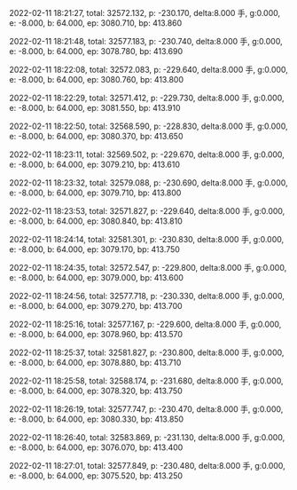 2022-02-11 18:21:27, total: 32572.132, p: -230.170, delta:8.000 手, g:0.000, e: -8.000, b: 64.000, ep: 3080.710, bp: 413.860

2022-02-11 18:21:48, total: 32577.183, p: -230.740, delta:8.000 手, g:0.000, e: -8.000, b: 64.000, ep: 3078.780, bp: 413.690

2022-02-11 18:22:08, total: 32572.083, p: -229.640, delta:8.000 手, g:0.000, e: -8.000, b: 64.000, ep: 3080.760, bp: 413.800

2022-02-11 18:22:29, total: 32571.412, p: -229.730, delta:8.000 手, g:0.000, e: -8.000, b: 64.000, ep: 3081.550, bp: 413.910

2022-02-11 18:22:50, total: 32568.590, p: -228.830, delta:8.000 手, g:0.000, e: -8.000, b: 64.000, ep: 3080.370, bp: 413.650

2022-02-11 18:23:11, total: 32569.502, p: -229.670, delta:8.000 手, g:0.000, e: -8.000, b: 64.000, ep: 3079.210, bp: 413.610

2022-02-11 18:23:32, total: 32579.088, p: -230.690, delta:8.000 手, g:0.000, e: -8.000, b: 64.000, ep: 3079.710, bp: 413.800

2022-02-11 18:23:53, total: 32571.827, p: -229.640, delta:8.000 手, g:0.000, e: -8.000, b: 64.000, ep: 3080.840, bp: 413.810

2022-02-11 18:24:14, total: 32581.301, p: -230.830, delta:8.000 手, g:0.000, e: -8.000, b: 64.000, ep: 3079.170, bp: 413.750

2022-02-11 18:24:35, total: 32572.547, p: -229.800, delta:8.000 手, g:0.000, e: -8.000, b: 64.000, ep: 3079.000, bp: 413.600

2022-02-11 18:24:56, total: 32577.718, p: -230.330, delta:8.000 手, g:0.000, e: -8.000, b: 64.000, ep: 3079.270, bp: 413.700

2022-02-11 18:25:16, total: 32577.167, p: -229.600, delta:8.000 手, g:0.000, e: -8.000, b: 64.000, ep: 3078.960, bp: 413.570

2022-02-11 18:25:37, total: 32581.827, p: -230.800, delta:8.000 手, g:0.000, e: -8.000, b: 64.000, ep: 3078.880, bp: 413.710

2022-02-11 18:25:58, total: 32588.174, p: -231.680, delta:8.000 手, g:0.000, e: -8.000, b: 64.000, ep: 3078.320, bp: 413.750

2022-02-11 18:26:19, total: 32577.747, p: -230.470, delta:8.000 手, g:0.000, e: -8.000, b: 64.000, ep: 3080.330, bp: 413.850

2022-02-11 18:26:40, total: 32583.869, p: -231.130, delta:8.000 手, g:0.000, e: -8.000, b: 64.000, ep: 3076.070, bp: 413.400

2022-02-11 18:27:01, total: 32577.849, p: -230.480, delta:8.000 手, g:0.000, e: -8.000, b: 64.000, ep: 3075.520, bp: 413.250